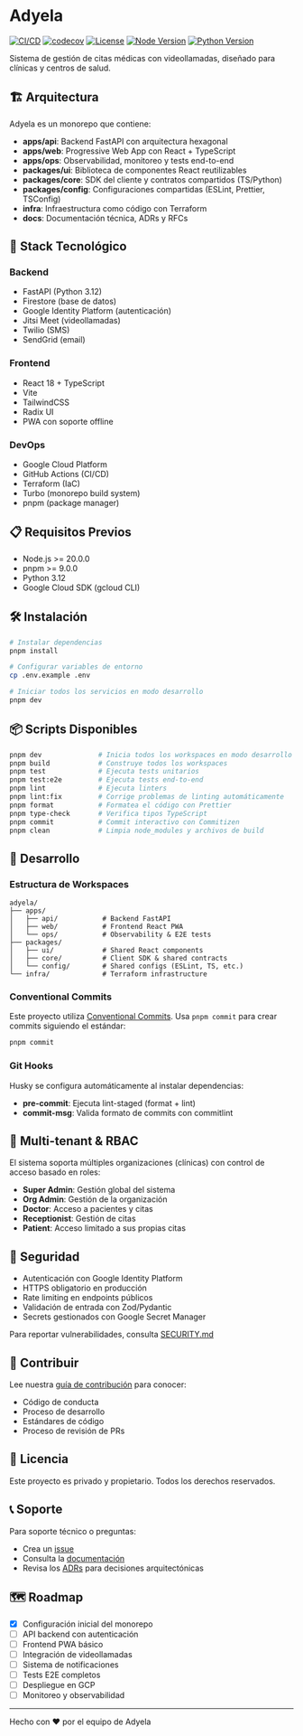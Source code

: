 # Adyela

[![CI/CD](https://github.com/adyela/adyela/actions/workflows/ci.yml/badge.svg)](https://github.com/adyela/adyela/actions/workflows/ci.yml)
[![codecov](https://codecov.io/gh/adyela/adyela/branch/main/graph/badge.svg)](https://codecov.io/gh/adyela/adyela)
[![License](https://img.shields.io/badge/license-UNLICENSED-blue.svg)](LICENSE)
[![Node Version](https://img.shields.io/badge/node-%3E%3D20.0.0-brightgreen.svg)](https://nodejs.org)
[![Python Version](https://img.shields.io/badge/python-3.12-blue.svg)](https://www.python.org)

Sistema de gestión de citas médicas con videollamadas, diseñado para clínicas y centros de salud.

## 🏗️ Arquitectura

Adyela es un monorepo que contiene:

- **apps/api**: Backend FastAPI con arquitectura hexagonal
- **apps/web**: Progressive Web App con React + TypeScript
- **apps/ops**: Observabilidad, monitoreo y tests end-to-end
- **packages/ui**: Biblioteca de componentes React reutilizables
- **packages/core**: SDK del cliente y contratos compartidos (TS/Python)
- **packages/config**: Configuraciones compartidas (ESLint, Prettier, TSConfig)
- **infra**: Infraestructura como código con Terraform
- **docs**: Documentación técnica, ADRs y RFCs

## 🚀 Stack Tecnológico

### Backend

- FastAPI (Python 3.12)
- Firestore (base de datos)
- Google Identity Platform (autenticación)
- Jitsi Meet (videollamadas)
- Twilio (SMS)
- SendGrid (email)

### Frontend

- React 18 + TypeScript
- Vite
- TailwindCSS
- Radix UI
- PWA con soporte offline

### DevOps

- Google Cloud Platform
- GitHub Actions (CI/CD)
- Terraform (IaC)
- Turbo (monorepo build system)
- pnpm (package manager)

## 📋 Requisitos Previos

- Node.js >= 20.0.0
- pnpm >= 9.0.0
- Python 3.12
- Google Cloud SDK (gcloud CLI)

## 🛠️ Instalación

```bash
# Instalar dependencias
pnpm install

# Configurar variables de entorno
cp .env.example .env

# Iniciar todos los servicios en modo desarrollo
pnpm dev
```

## 📦 Scripts Disponibles

```bash
pnpm dev              # Inicia todos los workspaces en modo desarrollo
pnpm build            # Construye todos los workspaces
pnpm test             # Ejecuta tests unitarios
pnpm test:e2e         # Ejecuta tests end-to-end
pnpm lint             # Ejecuta linters
pnpm lint:fix         # Corrige problemas de linting automáticamente
pnpm format           # Formatea el código con Prettier
pnpm type-check       # Verifica tipos TypeScript
pnpm commit           # Commit interactivo con Commitizen
pnpm clean            # Limpia node_modules y archivos de build
```

## 🏃 Desarrollo

### Estructura de Workspaces

```
adyela/
├── apps/
│   ├── api/           # Backend FastAPI
│   ├── web/           # Frontend React PWA
│   └── ops/           # Observability & E2E tests
├── packages/
│   ├── ui/            # Shared React components
│   ├── core/          # Client SDK & shared contracts
│   └── config/        # Shared configs (ESLint, TS, etc.)
└── infra/             # Terraform infrastructure
```

### Conventional Commits

Este proyecto utiliza [Conventional Commits](https://www.conventionalcommits.org/). Usa `pnpm commit` para crear commits siguiendo el estándar:

```bash
pnpm commit
```

### Git Hooks

Husky se configura automáticamente al instalar dependencias:

- **pre-commit**: Ejecuta lint-staged (format + lint)
- **commit-msg**: Valida formato de commits con commitlint

## 🎯 Multi-tenant & RBAC

El sistema soporta múltiples organizaciones (clínicas) con control de acceso basado en roles:

- **Super Admin**: Gestión global del sistema
- **Org Admin**: Gestión de la organización
- **Doctor**: Acceso a pacientes y citas
- **Receptionist**: Gestión de citas
- **Patient**: Acceso limitado a sus propias citas

## 🔐 Seguridad

- Autenticación con Google Identity Platform
- HTTPS obligatorio en producción
- Rate limiting en endpoints públicos
- Validación de entrada con Zod/Pydantic
- Secrets gestionados con Google Secret Manager

Para reportar vulnerabilidades, consulta [SECURITY.md](SECURITY.md)

## 🤝 Contribuir

Lee nuestra [guía de contribución](CONTRIBUTING.md) para conocer:

- Código de conducta
- Proceso de desarrollo
- Estándares de código
- Proceso de revisión de PRs

## 📄 Licencia

Este proyecto es privado y propietario. Todos los derechos reservados.

## 📞 Soporte

Para soporte técnico o preguntas:

- Crea un [issue](https://github.com/adyela/adyela/issues)
- Consulta la [documentación](./docs)
- Revisa los [ADRs](./docs/adrs) para decisiones arquitectónicas

## 🗺️ Roadmap

- [x] Configuración inicial del monorepo
- [ ] API backend con autenticación
- [ ] Frontend PWA básico
- [ ] Integración de videollamadas
- [ ] Sistema de notificaciones
- [ ] Tests E2E completos
- [ ] Despliegue en GCP
- [ ] Monitoreo y observabilidad

---

Hecho con ❤️ por el equipo de Adyela
